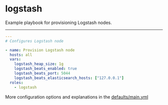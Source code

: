 # logstash

Example playbook for provisioning Logstash nodes.

---

```yml
---
# Configures Logstash node

- name: Provision Logstash node
  hosts: all
  vars:
    logstash_heap_size: 1g
    logstash_beats_enabled: true
    logstash_beats_port: 5044
    logstash_beats_elasticsearch_hosts: ["127.0.0.1"]
  roles:
    - logstash
```

More configuration options and explanations in the [defaults/main.yml](/logstash/defaults/main.yml)
